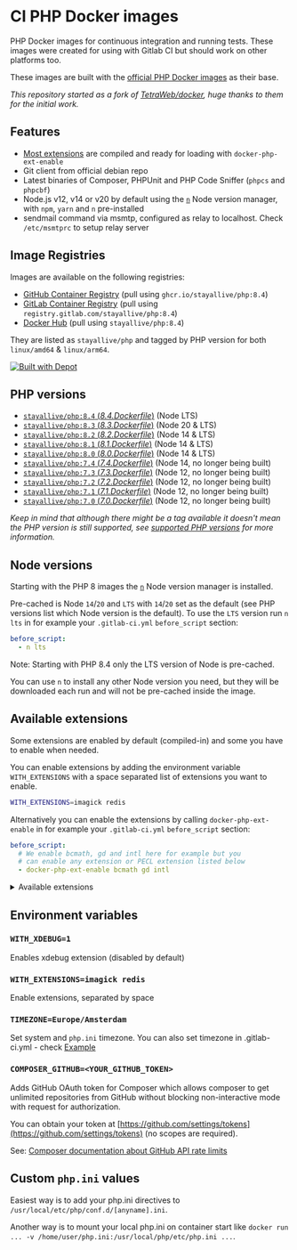 # CI PHP Docker images

PHP Docker images for continuous integration and running tests. These images were created for using with Gitlab CI but should work on other platforms too.

These images are built with the [official PHP Docker images](https://registry.hub.docker.com/_/php/) as their base.

_This repository started as a fork of [TetraWeb/docker](https://github.com/TetraWeb/docker), huge thanks to them for the initial work._

## Features

- [Most extensions](#available-extensions) are compiled and ready for loading with `docker-php-ext-enable`
- Git client from official debian repo
- Latest binaries of Composer, PHPUnit and PHP Code Sniffer (`phpcs` and `phpcbf`)
- Node.js v12, v14 or v20 by default using the [`n`](https://github.com/tj/n) Node version manager, with `npm`, `yarn` and `n` pre-installed
- sendmail command via msmtp, configured as relay to localhost. Check `/etc/msmtprc` to setup relay server

## Image Registries

Images are available on the following registries:

- [GitHub Container Registry](https://github.com/stayallive/php/pkgs/container/php) (pull using `ghcr.io/stayallive/php:8.4`)
- [GitLab Container Registry](https://gitlab.com/stayallive/php/container_registry/3036570) (pull using `registry.gitlab.com/stayallive/php:8.4`)
- [Docker Hub](https://hub.docker.com/r/stayallive/php) (pull using `stayallive/php:8.4`)

They are listed as `stayallive/php` and tagged by PHP version for both `linux/amd64` & `linux/arm64`.

[![Built with Depot](https://depot.dev/badges/built-with-depot.svg)](https://depot.dev/?utm_source=stayallive)

## PHP versions

- [`stayallive/php:8.4` (*8.4.Dockerfile*)](https://github.com/stayallive/php-docker/blob/master/8.4.Dockerfile) (Node LTS)
- [`stayallive/php:8.3` (*8.3.Dockerfile*)](https://github.com/stayallive/php-docker/blob/master/8.3.Dockerfile) (Node 20 & LTS)
- [`stayallive/php:8.2` (*8.2.Dockerfile*)](https://github.com/stayallive/php-docker/blob/master/8.2.Dockerfile) (Node 14 & LTS)
- [`stayallive/php:8.1` (*8.1.Dockerfile*)](https://github.com/stayallive/php-docker/blob/master/8.1.Dockerfile) (Node 14 & LTS)
- [`stayallive/php:8.0` (*8.0.Dockerfile*)](https://github.com/stayallive/php-docker/blob/master/8.0.Dockerfile) (Node 14 & LTS)
- [`stayallive/php:7.4` (*7.4.Dockerfile*)](https://github.com/stayallive/php-docker/blob/master/7.4.Dockerfile) (Node 14, no longer being built)
- [`stayallive/php:7.3` (*7.3.Dockerfile*)](https://github.com/stayallive/php-docker/blob/master/7.3.Dockerfile) (Node 12, no longer being built)
- [`stayallive/php:7.2` (*7.2.Dockerfile*)](https://github.com/stayallive/php-docker/blob/master/7.2.Dockerfile) (Node 12, no longer being built)
- [`stayallive/php:7.1` (*7.1.Dockerfile*)](https://github.com/stayallive/php-docker/blob/master/7.1.Dockerfile) (Node 12, no longer being built)
- [`stayallive/php:7.0` (*7.0.Dockerfile*)](https://github.com/stayallive/php-docker/blob/master/7.0.Dockerfile) (Node 12, no longer being built)

_Keep in mind that although there might be a tag available it doesn't mean the PHP version is still supported, see [supported PHP versions](https://www.php.net/supported-versions.php) for more information._

## Node versions

Starting with the PHP 8 images the [`n`](https://github.com/tj/n) Node version manager is installed.

Pre-cached is Node `14`/`20` and `LTS` with `14`/`20` set as the default (see PHP versions list which Node version is the default). To use the `LTS` version run `n lts` in for example your `.gitlab-ci.yml` `before_script` section:

```yaml
before_script:
  - n lts
```

Note: Starting with PHP 8.4 only the LTS version of Node is pre-cached.

You can use `n` to install any other Node version you need, but they will be downloaded each run and will not be pre-cached inside the image.

## Available extensions

Some extensions are enabled by default (compiled-in) and some you have to enable when needed.

You can enable extensions by adding the environment variable `WITH_EXTENSIONS` with a space separated list of extensions you want to enable.

```bash
WITH_EXTENSIONS=imagick redis
```

Alternatively you can enable the extensions by calling `docker-php-ext-enable` in for example your `.gitlab-ci.yml` `before_script` section:

```yaml
before_script:
  # We enable bcmath, gd and intl here for example but you
  # can enable any extension or PECL extension listed below
  - docker-php-ext-enable bcmath gd intl
```

<details>
<summary>Available extensions</summary>

- amqp
- apcu
- ast
- bcmath
- bitset
- brotli
- bz2
- calendar
- cassandra
- csv
- dba
- ddtrace
- decimal
- ds
- enchant
- ev
- event
- excimer
- exif
- ffi
- ftp
- gd
- gearman
- geos
- geospatial
- gettext
- gmagick
- gmp
- gnupg
- grpc
- http
- igbinary
- imagick
- imap
- inotify
- intl
- json_post
- jsonpath
- ldap
- luasandbox
- lz4
- lzf
- mailparse
- maxminddb
- md4c
- memcache
- memcached
- memprof
- mongodb
- msgpack
- mysqli
- oauth
- oci8
- odbc
- opcache
- opentelemetry
- parallel
- parle
- pcntl
- pcov
- pdo_dblib
- pdo_firebird
- pdo_mysql
- pdo_oci
- pdo_odbc
- pdo_pgsql
- pdo_sqlsrv
- pgsql
- php_trie
- phpy
- pkcs11
- pq
- protobuf
- pspell
- psr
- raphf
- rdkafka
- redis
- relay
- saxon
- seasclick
- shmop
- simdjson
- smbclient
- snappy
- snmp
- snuffleupagus
- soap
- sockets
- solr
- spx
- sqlsrv
- ssh2
- stomp
- swoole
- sync
- sysvmsg
- sysvsem
- sysvshm
- tideways
- tidy
- timezonedb
- uploadprogress
- uuid
- uv
- vips
- wikidiff2
- xdebug
- xdiff
- xhprof
- xlswriter
- xmldiff
- xmlrpc
- xpass
- xsl
- yac
- yaml
- yar
- zephir_parser
- zip
- zmq
- zookeeper
- zstd

</details>

## Environment variables

### `WITH_XDEBUG=1`

Enables xdebug extension (disabled by default)

### `WITH_EXTENSIONS=imagick redis`

Enable extensions, separated by space

### `TIMEZONE=Europe/Amsterdam`

Set system and `php.ini` timezone. You can also set timezone in .gitlab-ci.yml - check [Example](https://github.com/TetraWeb/docker/blob/master/examples/purephp/.gitlab-ci.yml)

### `COMPOSER_GITHUB=<YOUR_GITHUB_TOKEN>`

Adds GitHub OAuth token for Composer which allows composer to get unlimited repositories from GitHub without blocking non-interactive mode with request for authorization.

You can obtain your token at [https://github.com/settings/tokens](https://github.com/settings/tokens) (no scopes are required).

See: [Composer documentation about GitHub API rate limits](https://getcomposer.org/doc/articles/authentication-for-private-packages.md#github-oauth)

## Custom `php.ini` values

Easiest way is to add your php.ini directives to `/usr/local/etc/php/conf.d/[anyname].ini`.

Another way is to mount your local php.ini on container start like `docker run ... -v /home/user/php.ini:/usr/local/php/etc/php.ini ...`.
